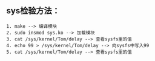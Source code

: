 ## sys检验方法：
	1. make --> 编译模块
	2. sudo insmod sys.ko --> 加载模块
	3. cat /sys/kernel/Tom/delay --> 查看sysfs里的值
	4. echo 99 > /sys/kernel/Tom/delay --> 向sysfs中写入99
	5. cat /sys/kernel/Tom/delay --> 查看sysfs里的值
